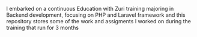 I embarked on a continuous Education with Zuri training majoring in Backend development, focusing on PHP and Laravel framework and this repository stores some of the work and assigments I worked on during the training that run for 3 months

